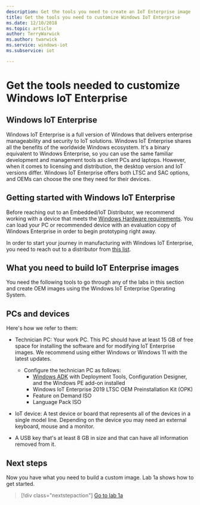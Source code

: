 ```yaml
---
description: Get the tools you need to create an IoT Enterprise image
title: Get the tools you need to customize Windows IoT Enterprise
ms.date: 12/10/2018
ms.topic: article
author: TerryWarwick
ms.author: twarwick
ms.service: windows-iot
ms.subservice: iot

---
```


# Get the tools needed to customize Windows IoT Enterprise

## Windows IoT Enterprise

Windows IoT Enterprise is a full version of Windows that delivers enterprise manageability and security to IoT solutions. Windows IoT Enterprise shares all the benefits of the worldwide Windows ecosystem. It's a binary equivalent to Windows Enterprise, so you can use the same familiar development and management tools as client PCs and laptops. However, when it comes to licensing and distribution, the desktop version and IoT versions differ. Windows IoT Enterprise offers both LTSC and SAC options, and OEMs can choose the one they need for their devices.

## Getting started with Windows IoT Enterprise

Before reaching out to an Embedded/IoT Distributor, we recommend working with a device that meets the [Windows Hardware requirements](/windows-hardware/design/minimum/minimum-hardware-requirements-overview). You can load your PC or recommended device with an evaluation copy of Windows Enterprise in order to begin prototyping right away.  

In order to start your journey in manufacturing with Windows IoT Enterprise, you need to reach out to a distributor from [this list](https://query.prod.cms.rt.microsoft.com/cms/api/am/binary/RWCpaM).

## What you need to build IoT Enterprise images

You need the following tools to go through any of the labs in this section and create OEM images using the Windows IoT Enterprise Operating System.

## PCs and devices

Here's how we refer to them:

- Technician PC: Your work PC. This PC should have at least 15 GB of free space for installing the software and for modifying IoT Enterprise images. We recommend using either Windows or Windows 11 with the latest updates.

  - Configure the technician PC as follows:
    - [Windows ADK](/windows-hardware/get-started/adk-install) with Deployment Tools, Configuration Designer, and the Windows PE add-on installed
    - Windows IoT Enterprise 2019 LTSC OEM Preinstallation Kit (OPK)
    - Feature on Demand ISO
    - Language Pack ISO

- IoT device: A test device or board that represents all of the devices in a single model line. Depending on the device you may need an external keyboard, mouse and a monitor.
- A USB key that's at least 8 GB in size and that can have all information removed from it.

## Next steps

Now you have what you need to build a custom image. Lab 1a shows how to get started.

>[!div class="nextstepaction"]
>[Go to lab 1a](iot-ent-create-a-basic-image.md)
